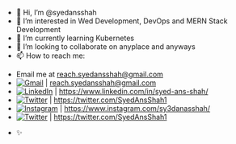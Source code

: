 - 👋 Hi, I’m @syedansshah
- 👀 I’m interested in Wed Development, DevOps and MERN Stack Development
- 🌱 I’m currently learning Kubernetes
- 💞️ I’m looking to collaborate on anyplace and anyways
- 📫 How to reach me: 
* Email me at reach.syedansshah@gmail.com 
* [![Gmail](https://img.shields.io/badge/Gmail-EA4335.svg?style=for-the-badge&logo=Gmail&logoColor=white)](gmail.com) | reach.syedansshah@gmail.com 
* [![LinkedIn](https://img.shields.io/badge/LinkedIn-0A66C2.svg?style=for-the-badge&logo=LinkedIn&logoColor=white)](https://www.linkedin.com/in/syed-ans-shah/) | https://www.linkedin.com/in/syed-ans-shah/
* [![Twitter](https://img.shields.io/badge/Twitter-1DA1F2.svg?style=for-the-badge&logo=Twitter&logoColor=white)](https://twitter.com/SyedAnsShah1) | https://twitter.com/SyedAnsShah1
* [![Instagram](https://img.shields.io/badge/Instagram-E4405F.svg?style=for-the-badge&logo=Instagram&logoColor=white)](https://www.instagram.com/sy3danasshah/) | https://www.instagram.com/sy3danasshah/
* [![Twitter](https://img.shields.io/badge/Twitter-1DA1F2.svg?style=for-the-badge&logo=Twitter&logoColor=white)](https://twitter.com/SyedAnsShah1) | https://twitter.com/SyedAnsShah1

- ✨
<!---
syedansshah/syedansshah is a ✨ special ✨ repository because its `README.md` (this file) appears on your GitHub profile.
You can click the Preview link to take a look at your changes.
--->
